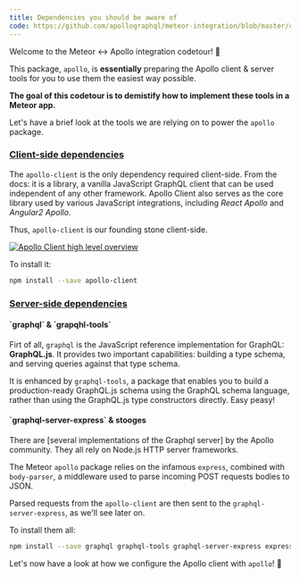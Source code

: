 ```yaml
---
title: Dependencies you should be aware of
code: https://github.com/apollographql/meteor-integration/blob/master/check-npm.js#L4-L16
---
```


Welcome to the Meteor ↔️ Apollo integration codetour! 🎉

This package, `apollo`, is **essentially** preparing the Apollo client & server tools for you to use them the easiest way possible. 

**The goal of this codetour is to demistify how to implement these tools in a Meteor app.** 

Let's have a brief look at the tools we are relying on to power the `apollo` package.

<a href="https://github.com/apollographql/meteor-integration/blob/master/check-npm.js#L6"><h3>Client-side dependencies</h3></a>

The `apollo-client` is the only dependency required client-side. From the docs: it is a library, a vanilla JavaScript GraphQL client that can be used independent of any other framework. Apollo Client also serves as the core library used by various JavaScript integrations, including _React Apollo_ and _Angular2 Apollo_.

Thus, `apollo-client` is our founding stone client-side. 

[![Apollo Client high level overview](http://dev.apollodata.com/core/assets/client-diagrams/1-overview.png)](http://dev.apollodata.com/core/how-it-works.html)

To install it:
```sh
npm install --save apollo-client
```

<a href="https://github.com/apollographql/meteor-integration/blob/master/check-npm.js#L10-L14"><h3>Server-side dependencies</h3></a>

<h4>`graphql` & `grapqhl-tools`</h4>

Firt of all, `graphql` is the JavaScript reference implementation for GraphQL: **GraphQL.js**. It provides two important capabilities: building a type schema, and serving queries against that type schema.

It is enhanced by `graphql-tools`, a package that enables you to build a production-ready GraphQL.js schema using the GraphQL schema language, rather than using the GraphQL.js type constructors directly. Easy peasy!

<h4>`graphql-server-express` & stooges</h4>

There are [several implementations of the Graphql server] by the Apollo community. They all rely on Node.js HTTP server frameworks.

The Meteor `apollo` package relies on the infamous `express`, combined with `body-parser`, a middleware used to parse incoming POST requests bodies to JSON.

Parsed requests from the `apollo-client` are then sent to the `graphql-server-express`, as we'll see later on.

To install them all:
```sh
npm install --save graphql graphql-tools graphql-server-express express body-parser
```

Let's now have a look at how we configure the Apollo client with `apollo`! 🤔
